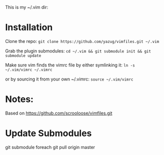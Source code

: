 This is my ~/.vim dir:

Installation
============

Clone the repo:
`git clone https://github.com/yazug/vimfiles.git ~/.vim`

Grab the plugin submodules:
`cd ~/.vim && git submodule init && git submodule update`

Make sure vim finds the vimrc file by either symlinking it:
`ln -s ~/.vim/vimrc ~/.vimrc`

or by sourcing it from  your own ~/.vimrc:
`source ~/.vim/vimrc`


Notes:
========
Based on https://github.com/scrooloose/vimfiles.git

Update Submodules
=================
git submodule foreach git pull origin master
